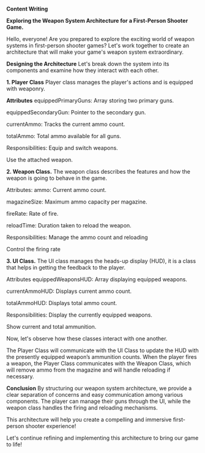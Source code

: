 **Content Writing**

**Exploring the Weapon System Architecture for a First-Person Shooter Game.**

Hello, everyone! Are you prepared to explore the exciting world of weapon systems in first-person shooter games? Let's work together to create an architecture that will make your game's weapon system extraordinary.

**Designing the Architecture**
Let's break down the system into its components and examine how they interact with each other.

**1. Player Class**
Player class manages the player's actions and is equipped with weaponry.

**Attributes**
equippedPrimaryGuns: Array storing two primary guns.

equippedSecondaryGun: Pointer to the secondary gun.

currentAmmo: Tracks the current ammo count.

totalAmmo: Total ammo available for all guns.

Responsibilities:
Equip and switch weapons.

Use the attached weapon.

**2. Weapon Class.**
The weapon class describes the features and how the weapon is going to behave in the game.

Attributes:
ammo: Current ammo count.

magazineSize: Maximum ammo capacity per magazine.

fireRate: Rate of fire.

reloadTime: Duration taken to reload the weapon.

Responsibilities:
Manage the ammo count and reloading

Control the firing rate

**3. UI Class.**
The UI class manages the heads-up display (HUD), it is a class that helps in getting the feedback to the player.

Attributes
equippedWeaponsHUD: Array displaying equipped weapons.

currentAmmoHUD: Displays current ammo count.

totalAmmoHUD: Displays total ammo count.


Responsibilities:
Display the currently equipped weapons.

Show current and total ammunition.

Now, let's observe how these classes interact with one another.

The Player Class will communicate with the UI Class to update the HUD with the presently equipped weapon’s ammunition counts.
When the player fires a weapon, the Player Class communicates with the Weapon Class, which will remove ammo from the magazine and will handle reloading if necessary.

**Conclusion**
By structuring our weapon system architecture, we provide a clear separation of concerns and easy communication among various components. The player can manage their guns through the UI, while the weapon class handles the firing and reloading mechanisms.

This architecture will help you create a compelling and immersive first-person shooter experience!

Let's continue refining and implementing this architecture to bring our game to life!

